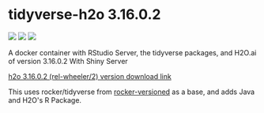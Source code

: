 # tidyverse-h2o 3.16.0.2

[![](https://images.microbadger.com/badges/image/methodsconsultants/tidyverse-h2o.svg)](https://microbadger.com/images/methodsconsultants/tidyverse-h2o)
[![](https://img.shields.io/docker/pulls/methodsconsultants/tidyverse-h2o.svg)](https://hub.docker.com/r/methodsconsultants/tidyverse-h2o)
[![](https://img.shields.io/docker/automated/methodsconsultants/tidyverse-h2o.svg)](https://hub.docker.com/r/methodsconsultants/tidyverse-h2o/builds)

A docker container with RStudio Server, the tidyverse packages, and H2O.ai of version 3.16.0.2
With Shiny Server


[h2o 3.16.0.2 (rel-wheeler/2) version download link](http://h2o-release.s3.amazonaws.com/h2o/rel-wheeler/2/index.html)


This uses rocker/tidyverse from [rocker-versioned](https://github.com/rocker-org/rocker-versioned) as a base, and adds Java and H2O's R Package.
